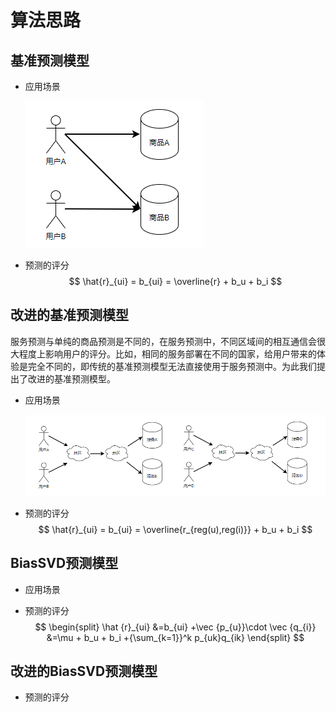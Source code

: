 # 算法思路



## 基准预测模型

* 应用场景

  ![image-20211223235548093](image-20211223235548093.png)

* 预测的评分
  $$
  \hat{r}_{ui} = b_{ui} = \overline{r} + b_u + b_i
  $$



## 改进的基准预测模型

服务预测与单纯的商品预测是不同的，在服务预测中，不同区域间的相互通信会很大程度上影响用户的评分。比如，相同的服务部署在不同的国家，给用户带来的体验是完全不同的，即传统的基准预测模型无法直接使用于服务预测中。为此我们提出了改进的基准预测模型。

* 应用场景

  ![image-20211223235959348](image-20211223235959348.png)

* 预测的评分
  $$
  \hat{r}_{ui} = b_{ui} = \overline{r_{reg(u),reg(i)}} + b_u + b_i
  $$
  

## BiasSVD预测模型

* 应用场景



* 预测的评分
  $$
  \begin{split}
  \hat {r}_{ui} &=b_{ui} +\vec {p_{u}}\cdot \vec {q_{i}} &=\mu + b_u + b_i +{\sum_{k=1}}^k p_{uk}q_{ik}
  \end{split}
  $$
  



## 改进的BiasSVD预测模型

* 预测的评分

  
